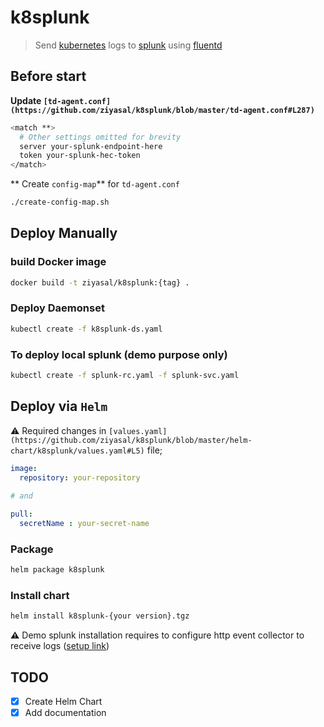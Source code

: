 # k8splunk

> Send [kubernetes](https://github.com/kubernetes/kubernetes) logs to [splunk](https://github.com/splunk) using [fluentd](https://github.com/fluent/fluentd)


## Before start
**Update `[td-agent.conf](https://github.com/ziyasal/k8splunk/blob/master/td-agent.conf#L287)`**

```sh
<match **>
  # Other settings omitted for brevity
  server your-splunk-endpoint-here
  token your-splunk-hec-token
</match>
```

** Create `config-map`** for `td-agent.conf`

```sh
./create-config-map.sh
```

## Deploy Manually

### build Docker image

```sh
docker build -t ziyasal/k8splunk:{tag} .
```

### Deploy Daemonset

```sh
kubectl create -f k8splunk-ds.yaml
```

### To deploy local splunk (demo purpose only)

```sh
kubectl create -f splunk-rc.yaml -f splunk-svc.yaml
```

## Deploy via `Helm`
:warning: Required changes in `[values.yaml](https://github.com/ziyasal/k8splunk/blob/master/helm-chart/k8splunk/values.yaml#L5)` file;

```yaml
image:
  repository: your-repository
  
# and

pull:
  secretName : your-secret-name
```

### Package

```sh
helm package k8splunk
```

### Install chart

```sh
helm install k8splunk-{your version}.tgz
```

**:warning:** Demo splunk installation requires to configure http event collector to receive logs ([setup link](http://docs.splunk.com/Documentation/Splunk/latest/Data/UsetheHTTPEventCollector))

## TODO

- [x] Create Helm Chart
- [x]  Add documentation
